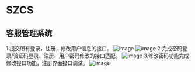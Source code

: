 # SZCS
客服管理系统
------
1.提交所有登录，注册，修改用户信息的接口。
![image](https://github.com/freetomyself/SZCS/edit/master/picture/注册用户.png)
![image](https://github.com/freetomyself/SZCS/edit/master/picture/密码登录.png)
2.完成密码登录/验证码登录、注册、用户密码修改的接口适配。
![image](https://github.com/freetomyself/SZCS/edit/master/picture/验证码登录.png)
3.修改密码功能完成修改接口功能，注册界面接口调试。
![image](https://github.com/freetomyself/SZCS/edit/master/picture/更新密码.png)
